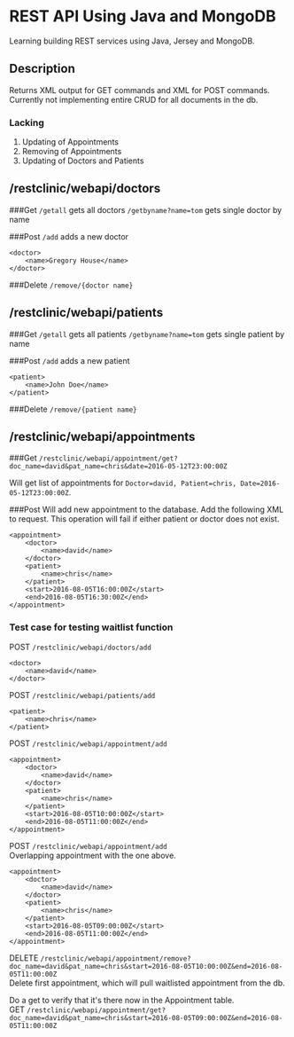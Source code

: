 # REST API Using Java and MongoDB
Learning building REST services using Java, Jersey and MongoDB. 

## Description
Returns XML output for GET commands and XML for POST commands. Currently not implementing entire CRUD for all documents in the db.

### Lacking
1. Updating of Appointments
2. Removing of Appointments
3. Updating of Doctors and Patients



## /restclinic/webapi/doctors

###Get
`/getall`		gets all doctors
`/getbyname?name=tom`	gets single doctor by name

###Post
`/add`			adds a new doctor

```
<doctor>
    <name>Gregory House</name>
</doctor>
```

###Delete
`/remove/{doctor name}`



## /restclinic/webapi/patients
###Get
`/getall`		        gets all patients 
`/getbyname?name=tom`	gets single patient by name

###Post
`/add`			        adds a new patient
```
<patient>
    <name>John Doe</name>
</patient>
```

###Delete
`/remove/{patient name}`



## /restclinic/webapi/appointments

###Get
`/restclinic/webapi/appointment/get?doc_name=david&pat_name=chris&date=2016-05-12T23:00:00Z`

Will get list of appointments for `Doctor=david, Patient=chris, Date=2016-05-12T23:00:00Z`.

###Post
Will add new appointment to the database. Add the following XML to request.
This operation will fail if either patient or doctor does not exist.
```
<appointment>
    <doctor>
        <name>david</name>
    </doctor>
    <patient>
        <name>chris</name>
    </patient>
    <start>2016-08-05T16:00:00Z</start>
    <end>2016-08-05T16:30:00Z</end>
</appointment>
```


### Test case for testing waitlist function
POST `/restclinic/webapi/doctors/add`
```
<doctor>
    <name>david</name>
</doctor>
```

POST `/restclinic/webapi/patients/add`
```
<patient>
    <name>chris</name>
</patient>
```

POST `/restclinic/webapi/appointment/add`
```
<appointment>
    <doctor>
        <name>david</name>
    </doctor>
    <patient>
        <name>chris</name>
    </patient>
    <start>2016-08-05T10:00:00Z</start>
    <end>2016-08-05T11:00:00Z</end>
</appointment>
```

POST `/restclinic/webapi/appointment/add`  
Overlapping appointment with the one above.
```
<appointment>
    <doctor>
        <name>david</name>
    </doctor>
    <patient>
        <name>chris</name>
    </patient>
    <start>2016-08-05T09:00:00Z</start>
    <end>2016-08-05T11:00:00Z</end>
</appointment>
```

DELETE `/restclinic/webapi/appointment/remove?doc_name=david&pat_name=chris&start=2016-08-05T10:00:00Z&end=2016-08-05T11:00:00Z`  
Delete first appointment, which will pull waitlisted appointment from the db.

Do a get to verify that it's there now in the Appointment table.  
GET `/restclinic/webapi/appointment/get?doc_name=david&pat_name=chris&start=2016-08-05T09:00:00Z&end=2016-08-05T11:00:00Z`
